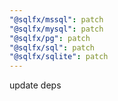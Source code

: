 ```yaml
---
"@sqlfx/mssql": patch
"@sqlfx/mysql": patch
"@sqlfx/pg": patch
"@sqlfx/sql": patch
"@sqlfx/sqlite": patch
---
```


update deps
